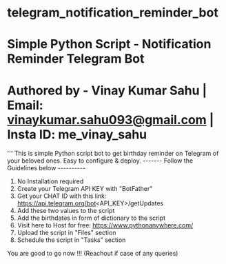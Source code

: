 # telegram_notification_reminder_bot
# Simple Python Script - Notification Reminder Telegram Bot
# Authored by - Vinay Kumar Sahu | Email: vinaykumar.sahu093@gmail.com | Insta ID: me_vinay_sahu
'''
This is simple Python script bot to get birthday reminder on Telegram of your beloved ones.
Easy to configure & deploy.
------- Follow the Guidelines below ----------

1. No Installation required
2. Create your Telegram API KEY with "BotFather"
3. Get your CHAT ID with this link: https://api.telegram.org/bot<API_KEY>/getUpdates
4. Add these two values to the script
5. Add the birthdates in form of dictionary to the script
6. Visit here to Host for free: https://www.pythonanywhere.com/
7. Upload the script in "Files" section
8. Schedule the script in "Tasks" section

You are good to go now !!! (Reachout if case of any queries)
